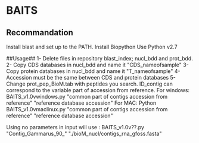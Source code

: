 # BAITS

## Recommandation ##
Install blast and set up to the PATH.
Install Biopython
Use Python v2.7


##Usage##
1- Delete files in repository blast_index; nucl_bdd and prot_bdd.
2- Copy CDS databases in nucl_bdd and name it "CDS_nameofsample"
3- Copy protein databases in nucl_bdd and name it "T_nameofsample"
4- Accession must be the same between CDS and protein databases
5- Change prot_pep_BioM.tab with peptides you search. ID_contig can correspond to the variable part of accession from reference.
For windows:
BAITS_v1.0vwindows.py "common part of contigs accession from reference" "reference database accession"
For MAC:
Python BAITS_v1.0vmaclinux.py "common part of contigs accession from reference" "reference database accession"

Using no parameters in input will use :
BAITS_v1.0v??.py "Contig_Gammarus_90_" "./bioM_nucl/contigs_rna_gfoss.fasta"

